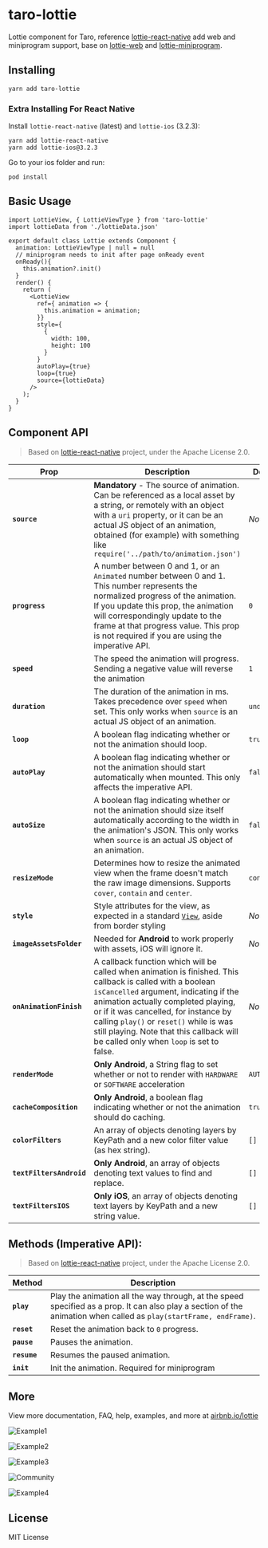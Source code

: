 # taro-lottie

Lottie component for Taro, reference [lottie-react-native](https://github.com/lottie-react-native/lottie-react-native) add web and miniprogram support, base on [lottie-web](https://github.com/airbnb/lottie-web) and [lottie-miniprogram](https://github.com/wechat-miniprogram/lottie-miniprogram).

## Installing

```
yarn add taro-lottie
```

### Extra Installing For React Native

Install `lottie-react-native` (latest) and `lottie-ios` (3.2.3):

```
yarn add lottie-react-native
yarn add lottie-ios@3.2.3
```

Go to your ios folder and run:

```
pod install
```

## Basic Usage

```tsx
import LottieView, { LottieViewType } from 'taro-lottie'
import lottieData from './lottieData.json'

export default class Lottie extends Component {
  animation: LottieViewType | null = null
  // miniprogram needs to init after page onReady event
  onReady(){
    this.animation?.init()
  }
  render() {
    return (
      <LottieView
        ref={ animation => {
          this.animation = animation;
        }}
        style={
          {
            width: 100,
            height: 100
          }
        }
        autoPlay={true}
        loop={true}
        source={lottieData}
      />
    );
  }
}
```

## Component API

> Based on [lottie-react-native](https://github.com/lottie-react-native/lottie-react-native) project, under the Apache License 2.0.

| Prop | Description | Default | Platform |
|---|---|---|---|
|**`source`**| **Mandatory** - The source of animation. Can be referenced as a local asset by a string, or remotely with an object with a `uri` property, or it can be an actual JS object of an animation, obtained (for example) with something like `require('../path/to/animation.json')` |*None*| All |
|**`progress`**| A number between 0 and 1, or an `Animated` number between 0 and 1. This number represents the normalized progress of the animation. If you update this prop, the animation will correspondingly update to the frame at that progress value. This prop is not required if you are using the imperative API. |`0`| All |
|**`speed`**| The speed the animation will progress. Sending a negative value will reverse the animation |`1`| All |
|**`duration`**| The duration of the animation in ms. Takes precedence over `speed` when set. This only works when `source` is an actual JS object of an animation. |`undefined`| RN |
|**`loop`**|A boolean flag indicating whether or not the animation should loop. |`true`| All |
|**`autoPlay`**|A boolean flag indicating whether or not the animation should start automatically when mounted. This only affects the imperative API.  |`false`| All |
|**`autoSize`**|A boolean flag indicating whether or not the animation should size itself automatically according to the width in the animation's JSON. This only works when `source` is an actual JS object of an animation.  |`false`| RN |
|**`resizeMode`**|Determines how to resize the animated view when the frame doesn't match the raw image dimensions. Supports `cover`, `contain` and `center`.  |`contain`| RN |
|**`style`**|Style attributes for the view, as expected in a standard [`View`](http://facebook.github.io/react-native/releases/0.46/docs/layout-props.html), aside from border styling |*None*| All |
|**`imageAssetsFolder`**| Needed for **Android** to work properly with assets, iOS will ignore it. |*None*| Android |
|**`onAnimationFinish`**| A callback function which will be called when animation is finished. This callback is called with a boolean `isCancelled` argument, indicating if the animation actually completed playing, or if it was cancelled, for instance by calling `play()` or `reset()` while is was still playing. Note that this callback will be called only when `loop` is set to false. |*None*| All |
|**`renderMode`**| **Only Android**, a String flag to set whether or not to render with `HARDWARE` or `SOFTWARE` acceleration |`AUTOMATIC`| Android |
|**`cacheComposition`**| **Only Android**, a boolean flag indicating whether or not the animation should do caching. |`true`| Android |
|**`colorFilters`**| An array of objects denoting layers by KeyPath and a new color filter value (as hex string). |`[]`| RN |
|**`textFiltersAndroid`**| **Only Android**, an array of objects denoting text values to find and replace. |`[]`| Android |
|**`textFiltersIOS`**| **Only iOS**, an array of objects denoting text layers by KeyPath and a new string value. |`[]`| iOS |

## Methods (Imperative API):
> Based on [lottie-react-native](https://github.com/lottie-react-native/lottie-react-native) project, under the Apache License 2.0.

| Method | Description |
|---|---|
|**`play`**| Play the animation all the way through, at the speed specified as a prop. It can also play a section of the animation when called as `play(startFrame, endFrame)`.
|**`reset`**| Reset the animation back to `0` progress.
|**`pause`**| Pauses the animation.
|**`resume`**| Resumes the paused animation.
|**`init`**| Init the animation. Required for miniprogram

## More

View more documentation, FAQ, help, examples, and more at [airbnb.io/lottie](https://airbnb.io/lottie/)

![Example1](https://github.com/lottie-react-native/lottie-react-native/raw/master/docs/gifs/Example1.gif)

![Example2](https://github.com/lottie-react-native/lottie-react-native/raw/master/docs/gifs/Example2.gif)

![Example3](https://github.com/lottie-react-native/lottie-react-native/raw/master/docs/gifs/Example3.gif)

![Community](https://github.com/lottie-react-native/lottie-react-native/raw/master/docs/gifs/Community%202_3.gif)

![Example4](https://github.com/lottie-react-native/lottie-react-native/raw/master/docs/gifs/Example4.gif)

## License
MIT License